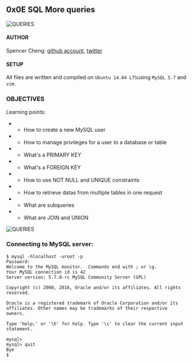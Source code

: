## 0x0E SQL More queries

![QUERIES](https://s3.amazonaws.com/intranet-projects-files/holbertonschool-higher-level_programming+/274/66988091.jpg)

#### AUTHOR
Spencer Cheng: [github account](https://github.com/spencerhcheng), [twitter](https://twitter.com/spencerhcheng)

#### SETUP
All files are written and compiled on `Ubuntu 14.04 LTS`using `MySQL 5.7` and `vim`.

### OBJECTIVES
Learning points:
* - How to create a new MySQL user
* - How to manage privileges for a user to a database or table
* - What's a PRIMARY KEY
* - What's a FOREIGN KEY
* - How to use NOT NULL and UNIQUE constraints
* - How to retrieve datas from multiple tables in one request
* - What are subqueries
* - What are JOIN and UNION

![QUERIES](https://s3.amazonaws.com/intranet-projects-files/holbertonschool-higher-level_programming+/274/b3804b751f134180015b4e6583080246.png)

### Connecting to MySQL server:
```
$ mysql -hlocalhost -uroot -p
Password:
Welcome to the MySQL monitor.  Commands end with ; or \g.
Your MySQL connection id is 42
Server version: 5.7.8-rc MySQL Community Server (GPL)

Copyright (c) 2000, 2016, Oracle and/or its affiliates. All rights reserved.

Oracle is a registered trademark of Oracle Corporation and/or its
affiliates. Other names may be trademarks of their respective
owners.

Type 'help;' or '\h' for help. Type '\c' to clear the current input statement.

mysql>
mysql> quit
Bye
$
```
